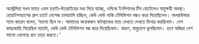 অস্ট্রেলিয়া যখন ম্যাচে এমন চড়াই–উতরাইয়ের মধ্য দিয়ে যাচ্ছে, ওদিকে ইংলিশদের টিম হোটেলেও স্নায়ুক্ষয়ী অবস্থা। হোয়াটসঅ্যাপের গ্রুপ চ্যাটে মেসেজ চালাচালি হচ্ছিল, কেউ কেউ নাকি টেলিভিশন বন্ধও করে দিয়েছিলেন। অলরাউন্ডার স্যাম কারেন বলেন, ‘ভালো ছিল না। আমাদের কয়েকজন স্কটল্যান্ডের ম্যাচ দেখতে দেখতে ডিনার করছিলাম। বেশ কাছাকাছি গিয়েছিল ম্যাচটা, কেউ কেউ টেলিভিশন বন্ধ করে দিয়েছিলাম। কারণ, স্নায়ুচাপে ভুগছিলাম। তবে অজিরা বেশ ভালো খেলেছে রান তাড়া করতে।’
